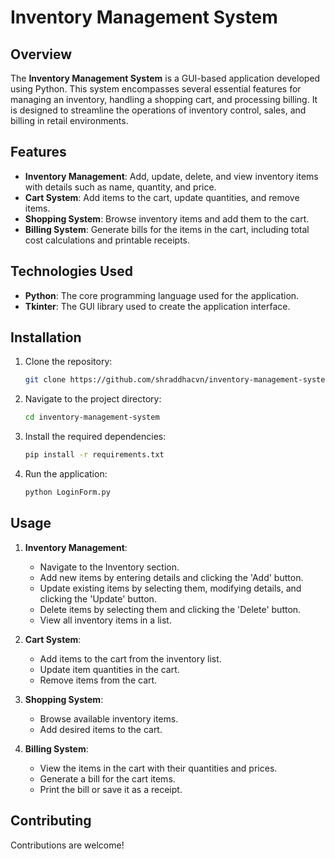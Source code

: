 # Inventory Management System

## Overview

The **Inventory Management System** is a GUI-based application developed using Python. This system encompasses several essential features for managing an inventory, handling a shopping cart, and processing billing. It is designed to streamline the operations of inventory control, sales, and billing in retail environments.

## Features

- **Inventory Management**: Add, update, delete, and view inventory items with details such as name, quantity, and price.
- **Cart System**: Add items to the cart, update quantities, and remove items.
- **Shopping System**: Browse inventory items and add them to the cart.
- **Billing System**: Generate bills for the items in the cart, including total cost calculations and printable receipts.

## Technologies Used

- **Python**: The core programming language used for the application.
- **Tkinter**: The GUI library used to create the application interface.

## Installation

1. Clone the repository:
    ```bash
    git clone https://github.com/shraddhacvn/inventory-management-system.git
    ```
2. Navigate to the project directory:
    ```bash
    cd inventory-management-system
    ```
3. Install the required dependencies:
    ```bash
    pip install -r requirements.txt
    ```
4. Run the application:
    ```bash
    python LoginForm.py
    ```

## Usage

1. **Inventory Management**:
    - Navigate to the Inventory section.
    - Add new items by entering details and clicking the 'Add' button.
    - Update existing items by selecting them, modifying details, and clicking the 'Update' button.
    - Delete items by selecting them and clicking the 'Delete' button.
    - View all inventory items in a list.

2. **Cart System**:
    - Add items to the cart from the inventory list.
    - Update item quantities in the cart.
    - Remove items from the cart.

3. **Shopping System**:
    - Browse available inventory items.
    - Add desired items to the cart.

4. **Billing System**:
    - View the items in the cart with their quantities and prices.
    - Generate a bill for the cart items.
    - Print the bill or save it as a receipt.


## Contributing
Contributions are welcome!



